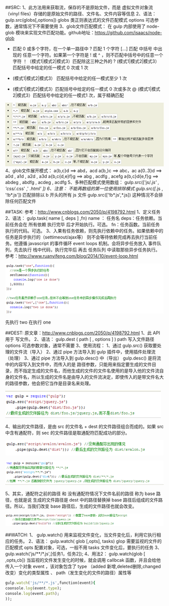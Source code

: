 ##SRC:
1、此方法用来获取流，保存的不是原始文件，而是 虚拟文件对象流（vinyl files）存储的是原始文件的路径、文件名、文件内容等信息
2、语法：
gulp.src(globs[,options])
globs 类正则表达式的文件匹配模式
options 可选参数，通常情况下不需要使用
3、glob文件匹配模式：
在 gulp 内部使用了 node-glob 模块来实现文件匹配功能。github地址：https://github.com/isaacs/node-glob
* 匹配 0 或多个字符，在一个单一路径中
? 匹配 1 个字符
[...] 匹配 中括号 中出现的 任意一个字符。如果第一个字符是 ! 或 ^ ，则不匹配中括号中的任意一个字符
！（模式1|模式2|模式3）匹配除这三种之外的
? (模式1|模式2|模式3）匹配括号中给定的任一模式 0 次或 1 次
+ (模式1|模式2|模式3） 匹配括号中给定的任一模式至少 1 次
* (模式1|模式2|模式3）匹配括号中给定的任一模式 0 次或多次
@ (模式1|模式2|模式3）匹配括号中给定的任一模式1 次，属于精确匹配

![匹配列表](https://github.com/catherinezhxj/ProblemSolvingIdeas/blob/master/resources/gulp006.png?raw=true)
4、glob文件展开模式：
a{b,c}d ==> abd，acd
a{b,}c ==> abc，ac
a{0..3}d ==> a0d , a1d , a2d , a3d
a{b,c{d,e}f}g ==> abg , acdfg , acefg
a{b,c}d{e,f}g ==> abdeg , abdfg , acdeg , acdfg
5、多种匹配模式使用数组：
gulp.src(['js/*.js' , 'css/*.css' ,' *.html' ])
6、注意：
不能再数组的第一位使用排除模式
gulp.src([*.js , '!b*.js'])  匹配排除以 b 开头的所有 js 文件
gulp.src(['!b*.js',*.js])   这种情况不会排除任何匹配文件

##TASK:
参考：http://www.cnblogs.com/2050/p/4198792.html
1、定义任务
2、语法：
gulp.task( name [, deps ] ,fn)
name ： 任务名
deps：任务依赖。当前任务会在 所有依赖 执行完毕 后才开始执行。可选。
fn：任务函数。当前任务执行的代码。可选。
3、入果有任务依赖，则先执行依赖中的任务。如果依赖中的任务是异步执行的（settimeout/ajax等）
则不会等待依赖完成再去执行当前任务。他遵循 javascript 的事件循环 event loops 机制。会将异步任务放入 事件队列，先去执行 栈中代码，执行完毕后 再去 任务队列 中读取那些异步任务执行。参考：http://www.ruanyifeng.com/blog/2014/10/event-loop.html

![](https://github.com/catherinezhxj/ProblemSolvingIdeas/blob/master/resources/gulp007.png?raw=true)

先执行 two 在执行 one

##DEST:
原文章：http://www.cnblogs.com/2050/p/4198792.html
1、此 API 用于 写文件。
2、语法：
gulp.dest ( path [ , options ] )
path 写入文件路径
options 可选参数对象，通常不需要
3、使用流程：
1、通过 gulp.src() 获取要处理的文件流（导入）
2、通过 pipe 方法导入到 gulp 插件中，使用插件处理流（处理）
3、通过 pipe 方法导入到 gulp.desc() 中（导出）
gulp.desc() 是将流中的内容写入到文件中，而传入的是 路径参数，只能用来指定要生成的文件目录，而不指定生成的文件名，而他生成的文件的文件名使用的是导入他的文件流自身的文件名，所以生成的文件名是由导入的文件流决定，即使传入的是带文件名大的路径参数，他会把它当作是目录名来处理。

![](https://github.com/catherinezhxj/ProblemSolvingIdeas/blob/master/resources/gulp008.png?raw=true)

4、输出的文件路径，是由 src 的文件名 + dest 的文件路径组合而成的。如果 src 中含有通配符，则 sec 的文件路径是取通配符匹配成功的部分。

![](https://github.com/catherinezhxj/ProblemSolvingIdeas/blob/master/resources/gulp009.png?raw=true)

![](https://github.com/catherinezhxj/ProblemSolvingIdeas/blob/master/resources/gulp010.png?raw=true)

5、其实，通配符之前的路径 和 没有通配符情况下文件名前的路径 称为 base 路径，也就是说 生成的文件路径是 dest 中的路径替换掉 base 路径后组成的文件路径。所以，当我们改变 base 路径后，生成的文件路径也就会改变。

![](https://github.com/catherinezhxj/ProblemSolvingIdeas/blob/master/resources/gulp011.png?raw=true)

##WATCH:
1、 gulp.watch() 用来监视文件变化，当文件变化后，利用它执行相应的任务。
2、语法：
gulp.watch( glob [,opts], tasks)
glop 需要监视的文件的匹配模式
opts 配置对象，可选，一般不用
tasks 文件变化后，要执行的任务
3、gulp.watch('js/**/*.js',[任务1，任务2]);
4、用法2：
gulp.watch(glob [ ,opts,cb])
当监视的文件发生变化的时候，就会调用 callbcak 函数，并且会给他传入一个对象 event ，该对象包含了 type （added 新增,deleted删除,changed改变）变化的类型属性 、 path（发生变化的文件的路径）属性等
```ruby
gulp.watch('js/**/*.js',function(event){
coonsole.log(event.type);
console.log(event.path);
));
```
